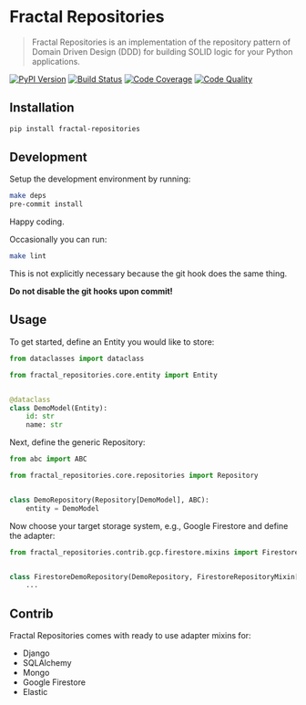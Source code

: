 # Fractal Repositories

> Fractal Repositories is an implementation of the repository pattern of Domain Driven Design (DDD) for building SOLID logic for your Python applications.

[![PyPI Version][pypi-image]][pypi-url]
[![Build Status][build-image]][build-url]
[![Code Coverage][coverage-image]][coverage-url]
[![Code Quality][quality-image]][quality-url]

<!-- Badges -->

[pypi-image]: https://img.shields.io/pypi/v/fractal-repositories
[pypi-url]: https://pypi.org/project/fractal-repositories/
[build-image]: https://github.com/douwevandermeij/fractal-repositories/actions/workflows/build.yml/badge.svg
[build-url]: https://github.com/douwevandermeij/fractal-repositories/actions/workflows/build.yml
[coverage-image]: https://codecov.io/gh/douwevandermeij/fractal-repositories/branch/main/graph/badge.svg
[coverage-url]: https://codecov.io/gh/douwevandermeij/fractal-repositories
[quality-image]: https://api.codeclimate.com/v1/badges/2286ddcfaf5e815d61a5/maintainability
[quality-url]: https://codeclimate.com/github/douwevandermeij/fractal-repositories

## Installation

```sh
pip install fractal-repositories
```

## Development

Setup the development environment by running:

```sh
make deps
pre-commit install
```

Happy coding.

Occasionally you can run:

```sh
make lint
```

This is not explicitly necessary because the git hook does the same thing.

**Do not disable the git hooks upon commit!**

## Usage

To get started, define an Entity you would like to store:

```python
from dataclasses import dataclass

from fractal_repositories.core.entity import Entity


@dataclass
class DemoModel(Entity):
    id: str
    name: str
```

Next, define the generic Repository:

```python
from abc import ABC

from fractal_repositories.core.repositories import Repository


class DemoRepository(Repository[DemoModel], ABC):
    entity = DemoModel
```

Now choose your target storage system, e.g., Google Firestore and define the adapter:

```python
from fractal_repositories.contrib.gcp.firestore.mixins import FirestoreRepositoryMixin


class FirestoreDemoRepository(DemoRepository, FirestoreRepositoryMixin[DemoModel]):
    ...
```

## Contrib

Fractal Repositories comes with ready to use adapter mixins for:
* Django
* SQLAlchemy
* Mongo
* Google Firestore
* Elastic
